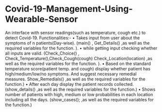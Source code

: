 # Covid-19-Management-Using-Wearable-Sensor
An interface with sensor readings(such as temperature, cough etc.) to detect Covid-19. 
Functionalities:-
•	Takes input from user about the symptoms of n patients(Day-wise).
    (main() , Get_Details() ,as well as the required variables for the function. ).
•	while getting input checking whether all inputs are valid.
    (Check_Choice() , Check_Temperature(),Check_Cough(cough) Check_Location(location) ,as well as the required variables for the function. ).
•	Based on the standard temperature score(patient temp. and cough) display whether patient has high/medium/low/no symptoms. And suggest necessary remedial measures.    Show_Remedials() ,as well as the required variables for the function.)
•	After each day display the patient records collected.
    (show_details() ,as well as the required variables for the function.)
•	Shows number of patients with high, medium or low probabilities in each location including all the days.
  (show_cases(); ,as well as the required variables for the function.)
